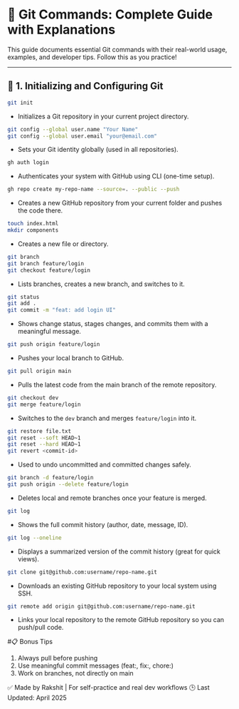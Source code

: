 # 📘 Git Commands: Complete Guide with Explanations

This guide documents essential Git commands with their real-world usage, examples, and developer tips. Follow this as you practice!

---

## 🔰 1. Initializing and Configuring Git

```bash
git init
```

- Initializes a Git repository in your current project directory.

```bash
git config --global user.name "Your Name"
git config --global user.email "your@email.com"
```

- Sets your Git identity globally (used in all repositories).

```bash
gh auth login
```

- Authenticates your system with GitHub using CLI (one-time setup).

```bash
gh repo create my-repo-name --source=. --public --push
```

- Creates a new GitHub repository from your current folder and pushes the code there.

```bash
touch index.html
mkdir components
```

- Creates a new file or directory.

```bash
git branch
git branch feature/login
git checkout feature/login
```

- Lists branches, creates a new branch, and switches to it.

```bash
git status
git add .
git commit -m "feat: add login UI"
```

- Shows change status, stages changes, and commits them with a meaningful message.

```bash
git push origin feature/login
```

- Pushes your local branch to GitHub.

```bash
git pull origin main
```

- Pulls the latest code from the main branch of the remote repository.

```bash
git checkout dev
git merge feature/login
```

- Switches to the `dev` branch and merges `feature/login` into it.

```bash
git restore file.txt
git reset --soft HEAD~1
git reset --hard HEAD~1
git revert <commit-id>
```

- Used to undo uncommitted and committed changes safely.

```bash
git branch -d feature/login
git push origin --delete feature/login
```

- Deletes local and remote branches once your feature is merged.

```bash
git log
```

- Shows the full commit history (author, date, message, ID).

```bash
git log --oneline
```

- Displays a summarized version of the commit history (great for quick views).

```bash
git clone git@github.com:username/repo-name.git
```

- Downloads an existing GitHub repository to your local system using SSH.

```bash
git remote add origin git@github.com:username/repo-name.git
```

- Links your local repository to the remote GitHub repository so you can push/pull code.

#📋 Bonus Tips

1. Always pull before pushing
2. Use meaningful commit messages (feat:, fix:, chore:)
3. Work on branches, not directly on main

✅ Made by Rakshit | For self-practice and real dev workflows
🕒 Last Updated: April 2025
